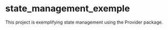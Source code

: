# state_management_exemple

This project is exemplifying state management using the Provider package.

